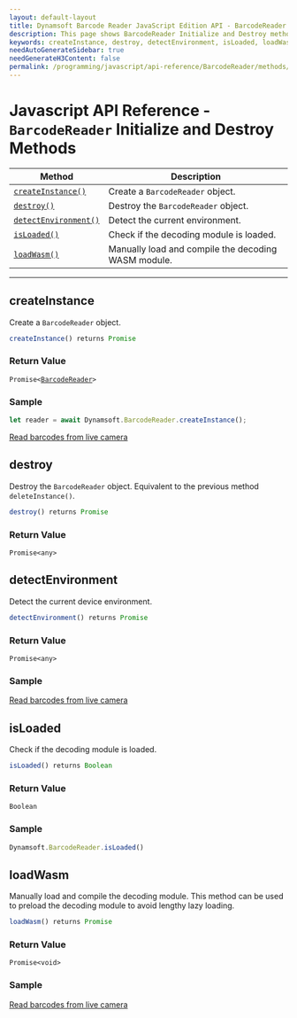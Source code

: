 ```yaml
---
layout: default-layout
title: Dynamsoft Barcode Reader JavaScript Edition API - BarcodeReader Initialize and Destroy Methods
description: This page shows BarcodeReader Initialize and Destroy methods of Dynamsoft Barcode Reader JavaScript SDK.
keywords: createInstance, destroy, detectEnvironment, isLoaded, loadWasm, initialize and destroy methods, BarcodeReader, api reference, javascript, js
needAutoGenerateSidebar: true
needGenerateH3Content: false
permalink: /programming/javascript/api-reference/BarcodeReader/methods/initialize-and-destroy.html
---
```

<!--NOTE, This page is used until version 8.2.3-->


# Javascript API Reference - `BarcodeReader` Initialize and Destroy Methods

| Method               | Description |
|----------------------|-------------|
| [`createInstance()`](#createinstance) | Create a  `BarcodeReader` object. |
| [`destroy()`](#destroy) | Destroy the `BarcodeReader` object. |
| [`detectEnvironment()`](#detectenvironment) | Detect the current environment. |
| [`isLoaded()`](#isloaded) | Check if the decoding module is loaded. |
| [`loadWasm()`](#loadwasm) | Manually load and compile the decoding WASM module. |

---

## createInstance

Create a `BarcodeReader` object.

```javascript
createInstance() returns Promise
```

### Return Value

<code>Promise<<a href="../#barcodereader">BarcodeReader</a>></code>

### Sample

```javascript
let reader = await Dynamsoft.BarcodeReader.createInstance();
```

[Read barcodes from live camera](https://demo.dynamsoft.com/dbr_wasm/barcode_reader_javascript.html)

## destroy

Destroy the `BarcodeReader` object. Equivalent to the previous method `deleteInstance()`.

```javascript
destroy() returns Promise
```

### Return Value

`Promise<any>`

## detectEnvironment

Detect the current device environment.

```javascript
detectEnvironment() returns Promise
```

### Return Value

`Promise<any>`

### Sample

[Read barcodes from live camera](https://demo.dynamsoft.com/dbr_wasm/barcode_reader_javascript.html)

## isLoaded

Check if the decoding module is loaded.

```javascript
isLoaded() returns Boolean
```

### Return Value

`Boolean`

### Sample

```javascript
Dynamsoft.BarcodeReader.isLoaded()
```

## loadWasm

Manually load and compile the decoding module. This method can be used to preload the decoding module to avoid lengthy lazy loading.

```javascript
loadWasm() returns Promise
```

### Return Value

`Promise<void>`

### Sample

[Read barcodes from live camera](https://demo.dynamsoft.com/dbr_wasm/barcode_reader_javascript.html)
